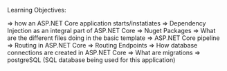 Learning Objectives:

=> how an ASP.NET Core application starts/instatiates
=> Dependency Injection as an integral part of ASP.NET Core
=> Nuget Packages 
=> What are the different files doing in the basic template
=> ASP.NET Core pipeline
=> Routing in ASP.NET Core
=> Routing Endpoints
=> How database connections are created in ASP.NET Core
=> What are migrations
=> postgreSQL (SQL database being used for this application)